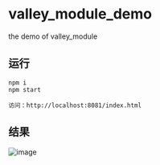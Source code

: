 # valley_module_demo
the demo of valley_module

## 运行

```
npm i
npm start

访问：http://localhost:8081/index.html
```

## 结果

![image](https://github.com/hitvalley/valley_module_demo/blob/master/static/img/result.png)
